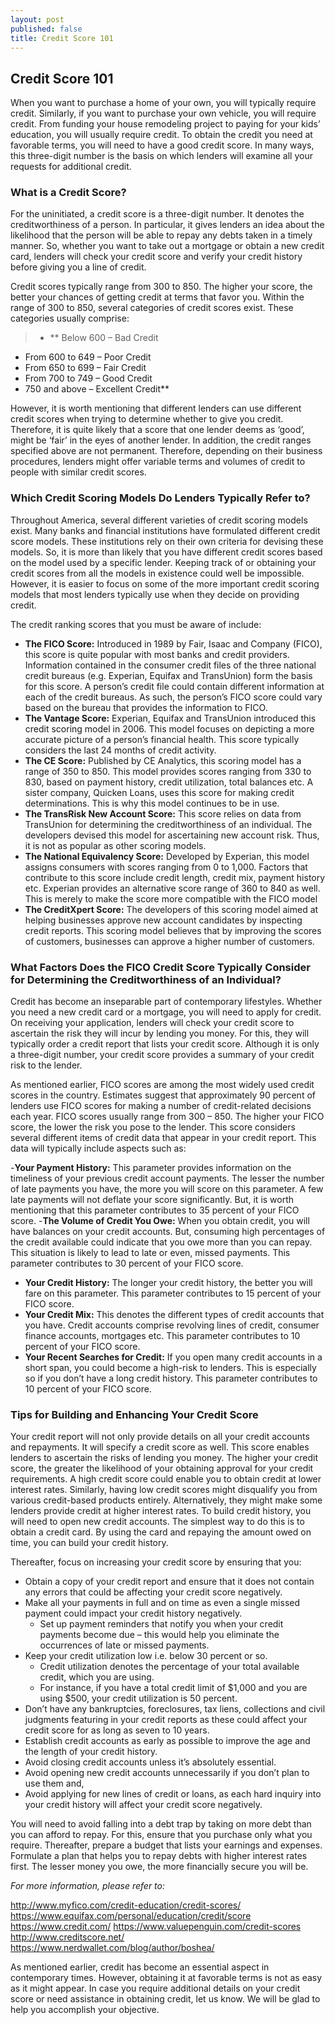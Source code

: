 ```yaml
---
layout: post
published: false
title: Credit Score 101
---
```

## Credit Score 101

When you want to purchase a home of your own, you will typically require credit. Similarly, if you want to purchase your own vehicle, you will require credit. From funding your house remodeling project to paying for your kids’ education, you will usually require credit. To obtain the credit you need at favorable terms, you will need to have a good credit score. In many ways, this three-digit number is the basis on which lenders will examine all your requests for additional credit.

### What is a Credit Score?

For the uninitiated, a credit score is a three-digit number. It denotes the creditworthiness of a person. In particular, it gives lenders an idea about the likelihood that the person will be able to repay any debts taken in a timely manner. So, whether you want to take out a mortgage or obtain a new credit card, lenders will check your credit score and verify your credit history before giving you a line of credit.

Credit scores typically range from 300 to 850. The higher your score, the better your chances of getting credit at terms that favor you. Within the range of 300 to 850, several categories of credit scores exist. These categories usually comprise:

> - ** Below 600 – Bad Credit
- From 600 to 649 – Poor Credit
- From 650 to 699 – Fair Credit
- From 700 to 749 – Good Credit
- 750 and above – Excellent Credit**

However, it is worth mentioning that different lenders can use different credit scores when trying to determine whether to give you credit. Therefore, it is quite likely that a score that one lender deems as ‘good’, might be ‘fair’ in the eyes of another lender. In addition, the credit ranges specified above are not permanent. Therefore, depending on their business procedures, lenders might offer variable terms and volumes of credit to people with similar credit scores. 

### Which Credit Scoring Models Do Lenders Typically Refer to?

Throughout America, several different varieties of credit scoring models exist. Many banks and financial institutions have formulated different credit score models. These institutions rely on their own criteria for devising these models. So, it is more than likely that you have different credit scores based on the model used by a specific lender. Keeping track of or obtaining your credit scores from all the models in existence could well be impossible. However, it is easier to focus on some of the more important credit scoring models that most lenders typically use when they decide on providing credit. 

The credit ranking scores that you must be aware of include:

- **The FICO Score:** Introduced in 1989 by Fair, Isaac and Company (FICO), this score is quite popular with most banks and credit providers. Information contained in the consumer credit files of the three national credit bureaus (e.g. Experian, Equifax and TransUnion) form the basis for this score. A person’s credit file could contain different information at each of the credit bureaus. As such, the person’s FICO score could vary based on the bureau that provides the information to FICO.
- **The Vantage Score:** Experian, Equifax and TransUnion introduced this credit scoring model in 2006. This model focuses on depicting a more accurate picture of a person’s financial health. This score typically considers the last 24 months of credit activity. 
- **The CE Score:** Published by CE Analytics, this scoring model has a range of 350 to 850. This model provides scores ranging from 330 to 830, based on payment history, credit utilization, total balances etc. A sister company, Quicken Loans, uses this score for making credit determinations. This is why this model continues to be in use. 
- **The TransRisk New Account Score:** This score relies on data from TransUnion for determining the creditworthiness of an individual. The developers devised this model for ascertaining new account risk. Thus, it is not as popular as other scoring models.
- **The National Equivalency Score:** Developed by Experian, this model assigns consumers with scores ranging from 0 to 1,000. Factors that contribute to this score include credit length, credit mix, payment history etc. Experian provides an alternative score range of 360 to 840 as well. This is merely to make the score more compatible with the FICO model
- **The CreditXpert Score:** The developers of this scoring model aimed at helping businesses approve new account candidates by inspecting credit reports. This scoring model believes that by improving the scores of customers, businesses can approve a higher number of customers.


### What Factors Does the FICO Credit Score Typically Consider for Determining the Creditworthiness of an Individual?

Credit has become an inseparable part of contemporary lifestyles. Whether you need a new credit card or a mortgage, you will need to apply for credit. On receiving your application, lenders will check your credit score to ascertain the risk they will incur by lending you money. For this, they will typically order a credit report that lists your credit score. Although it is only a three-digit number, your credit score provides a summary of your credit risk to the lender. 

As mentioned earlier, FICO scores are among the most widely used credit scores in the country. Estimates suggest that approximately 90 percent of lenders use FICO scores for making a number of credit-related decisions each year. FICO scores usually range from 300 – 850. The higher your FICO score, the lower the risk you pose to the lender. This score considers several different items of credit data that appear in your credit report. This data will typically include aspects such as:

-**Your Payment History:** This parameter provides information on the timeliness of your previous credit account payments. The lesser the number of late payments you have, the more you will score on this parameter. A few late payments will not deflate your score significantly. But, it is worth mentioning that this parameter contributes to 35 percent of your FICO score.
-**The Volume of Credit You Owe:** When you obtain credit, you will have balances on your credit accounts. But, consuming high percentages of the credit available could indicate that you owe more than you can repay. This situation is likely to lead to late or even, missed payments. This parameter contributes to 30 percent of your FICO score.
- **Your Credit History:** The longer your credit history, the better you will fare on this parameter. This parameter contributes to 15 percent of your FICO score.
- **Your Credit Mix:** This denotes the different types of credit accounts that you have. Credit accounts comprise revolving lines of credit, consumer finance accounts, mortgages etc. This parameter contributes to 10 percent of your FICO score.
- **Your Recent Searches for Credit:** If you open many credit accounts in a short span, you could become a high-risk to lenders. This is especially so if you don’t have a long credit history. This parameter contributes to 10 percent of your FICO score.


### Tips for Building and Enhancing Your Credit Score

Your credit report will not only provide details on all your credit accounts and repayments. It will specify a credit score as well. This score enables lenders to ascertain the risks of lending you money. The higher your credit score, the greater the likelihood of your obtaining approval for your credit requirements. A high credit score could enable you to obtain credit at lower interest rates. Similarly, having low credit scores might disqualify you from various credit-based products entirely. Alternatively, they might make some lenders provide credit at higher interest rates. To build credit history, you will need to open new credit accounts. The simplest way to do this is to obtain a credit card. By using the card and repaying the amount owed on time, you can build your credit history.

Thereafter, focus on increasing your credit score by ensuring that you:

- Obtain a copy of your credit report and ensure that it does not contain any errors that could be affecting your credit score negatively.
- Make all your payments in full and on time as even a single missed payment could impact your credit history negatively. 
  - Set up payment reminders that notify you when your credit payments become due – this would help you eliminate the occurrences of late or missed payments.
- Keep your credit utilization low i.e. below 30 percent or so.
  - Credit utilization denotes the percentage of your total available credit, which you are using.
  - For instance, if you have a total credit limit of $1,000 and you are using $500, your credit utilization is 50 percent.
- Don’t have any bankruptcies, foreclosures, tax liens, collections and civil judgments featuring in your credit reports as these could affect your credit score for as long as seven to 10 years.
- Establish credit accounts as early as possible to improve the age and the length of your credit history.
- Avoid closing credit accounts unless it’s absolutely essential.
- Avoid opening new credit accounts unnecessarily if you don’t plan to use them and,
- Avoid applying for new lines of credit or loans, as each hard inquiry into your credit history will affect your credit score negatively.

You will need to avoid falling into a debt trap by taking on more debt than you can afford to repay. For this, ensure that you purchase only what you require. Thereafter, prepare a budget that lists your earnings and expenses. Formulate a plan that helps you to repay debts with higher interest rates first. The lesser money you owe, the more financially secure you will be. 

_For more information, please refer to:_

http://www.myfico.com/credit-education/credit-scores/
https://www.equifax.com/personal/education/credit/score
https://www.credit.com/
https://www.valuepenguin.com/credit-scores
http://www.creditscore.net/
https://www.nerdwallet.com/blog/author/boshea/

As mentioned earlier, credit has become an essential aspect in contemporary times. However, obtaining it at favorable terms is not as easy as it might appear. In case you require additional details on your credit score or need assistance in obtaining credit, let us know. We will be glad to help you accomplish your objective.
